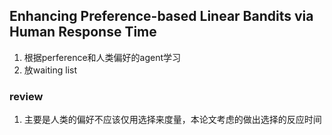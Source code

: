 ## Enhancing Preference-based Linear Bandits via Human Response Time
1. 根据perference和人类偏好的agent学习
2. 放waiting list

### review
1. 主要是人类的偏好不应该仅用选择来度量，本论文考虑的做出选择的反应时间